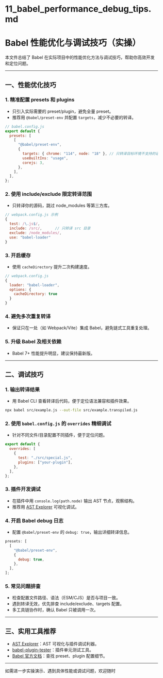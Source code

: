 # 11_babel_performance_debug_tips.md

# Babel 性能优化与调试技巧（实操）

本文件总结了 Babel 在实际项目中的性能优化方法与调试技巧，帮助你高效开发和定位问题。

---

## 一、性能优化技巧

### 1. 精准配置 presets 和 plugins

- 只引入实际需要的 preset/plugin，避免全量 preset。
- 推荐用 `@babel/preset-env` 并配置 `targets`，减少不必要的转译。

```javascript
// babel.config.js
export default {
  presets: [
    [
      "@babel/preset-env",
      {
        targets: { chrome: "114", node: "18" }, // 只转译目标环境不支持的语法
        useBuiltIns: "usage",
        corejs: 3,
      },
    ],
  ],
};
```

### 2. 使用 include/exclude 限定转译范围

- 只转译你的源码，跳过 node_modules 等第三方库。

```javascript
// webpack.config.js 示例
{
  test: /\.js$/,
  include: /src/,      // 只转译 src 目录
  exclude: /node_modules/,
  use: "babel-loader"
}
```

### 3. 开启缓存

- 使用 `cacheDirectory` 提升二次构建速度。

```javascript
// webpack.config.js
{
  loader: "babel-loader",
  options: {
    cacheDirectory: true
  }
}
```

### 4. 避免多次重复转译

- 保证只在一处（如 Webpack/Vite）集成 Babel，避免链式工具重复处理。

### 5. 升级 Babel 及相关依赖

- Babel 7+ 性能提升明显，建议保持最新版。

---

## 二、调试技巧

### 1. 输出转译结果

- 用 Babel CLI 查看转译后代码，便于定位语法兼容和插件效果。

```sh
npx babel src/example.js --out-file src/example.transpiled.js
```

### 2. 使用 `babel.config.js` 的 `overrides` 精细调试

- 针对不同文件/目录配置不同插件，便于定位问题。

```javascript
export default {
  overrides: [
    {
      test: "./src/special.js",
      plugins: ["your-plugin"],
    },
  ],
};
```

### 3. 插件开发调试

- 在插件中用 `console.log(path.node)` 输出 AST 节点，观察结构。
- 推荐用 [AST Explorer](https://astexplorer.net/) 可视化调试。

### 4. 开启 Babel debug 日志

- 配置 `@babel/preset-env` 的 `debug: true`，输出详细转译信息。

```javascript
presets: [
  [
    "@babel/preset-env",
    {
      debug: true,
    },
  ],
];
```

### 5. 常见问题排查

- 检查配置文件路径、语法（ESM/CJS）是否与项目一致。
- 遇到转译无效，优先排查 include/exclude、targets 配置。
- 多工具链协作时，确认 Babel 只被调用一次。

---

## 三、实用工具推荐

- [AST Explorer](https://astexplorer.net/)：AST 可视化与插件调试利器。
- [babel-plugin-tester](https://github.com/babel-utils/babel-plugin-tester)：插件单元测试工具。
- [Babel 官方文档](https://babeljs.io/docs/en/)：查找 preset、plugin 配置细节。

---

如需进一步实操演示、遇到具体性能或调试问题，欢迎随时
